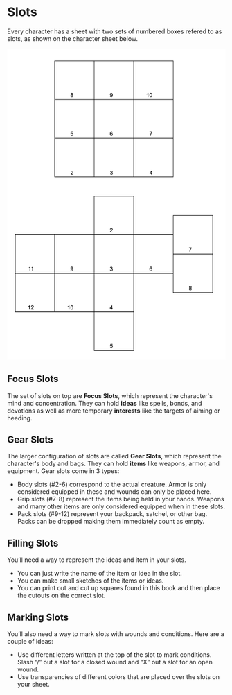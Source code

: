 # Slots
Every character has a sheet with two sets of numbered boxes refered to as slots, as shown on the character sheet below.

![Human Inventory](https://raw.githubusercontent.com/RedOgreJelly/redogrejelly.github.io/refs/heads/main/images/SlotsHuman.png)

## Focus Slots
The set of slots on top are **Focus Slots**, which represent the character's mind and concentration. They can hold **ideas** like spells, bonds, and devotions as well as more temporary **interests** like the targets of aiming or heeding.

## Gear Slots
The larger configuration of slots are called **Gear Slots**, which represent the character's body and bags. They can hold **items** like weapons, armor, and equipment. Gear slots come in 3 types:
* Body slots (#2-6) correspond to the actual creature. Armor is only considered equipped in these and wounds can only be placed here. 
* Grip slots (#7-8) represent the items being held in your hands. Weapons and many other items are only considered equipped when in these slots.
* Pack slots (#9-12) represent your backpack, satchel, or other bag. Packs can be dropped making them immediately count as empty.

## Filling Slots
You’ll need a way to represent the ideas and item in your slots. 
* You can just write the name of the item or idea in the slot.
* You can make small sketches of the items or ideas.
* You can print out and cut up squares found in this book and then place the cutouts on the correct slot.

## Marking Slots
You’ll also need a way to mark slots with wounds and conditions. Here are a couple of ideas:
* Use different letters written at the top of the slot to mark conditions. Slash “/” out a slot for a closed wound and “X” out a slot for an open wound. 
* Use transparencies of different colors that are placed over the slots on your sheet.
